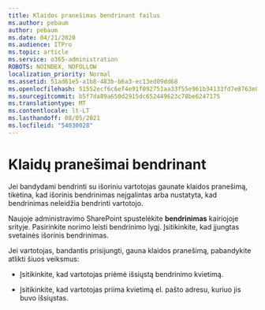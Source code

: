 ```yaml
---
title: Klaidos pranešimas bendrinant failus
ms.author: pebaum
author: pebaum
ms.date: 04/21/2020
ms.audience: ITPro
ms.topic: article
ms.service: o365-administration
ROBOTS: NOINDEX, NOFOLLOW
localization_priority: Normal
ms.assetid: 51ad61e5-a1b8-483b-b6a3-ec13ed09dd68
ms.openlocfilehash: 51552ecf6c6ef4e91f092751aa33f55e961b34133fd7e8763e84f1a2c894d5a9
ms.sourcegitcommit: b5f7da89a650d2915dc652449623c78be6247175
ms.translationtype: MT
ms.contentlocale: lt-LT
ms.lasthandoff: 08/05/2021
ms.locfileid: "54030028"
---
```

# <a name="error-messages-when-sharing"></a>Klaidų pranešimai bendrinant

Jei bandydami bendrinti su išoriniu vartotojas gaunate klaidos pranešimą, tikėtina, kad išorinis bendrinimas neįgalintas arba nustatyta, kad bendrinimas neleidžia bendrinti vartotojo.
  
Naujoje administravimo SharePoint spustelėkite **bendrinimas** kairiojoje srityje. Pasirinkite norimo leisti bendrinimo lygį. Įsitikinkite, kad įjungtas svetainės išorinis bendrinimas. 
  
Jei vartotojas, bandantis prisijungti, gauna klaidos pranešimą, pabandykite atlikti šiuos veiksmus:
  
- Įsitikinkite, kad vartotojas priėmė išsiųstą bendrinimo kvietimą.
    
- Įsitikinkite, kad vartotojas priima kvietimą el. pašto adresu, kuriuo jis buvo išsiųstas.
    

